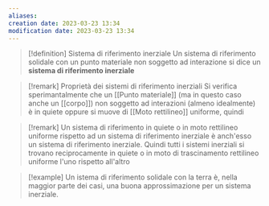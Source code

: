 ```yaml
---
aliases: 
creation date: 2023-03-23 13:34
modification date: 2023-03-23 13:34
---
```


>[!definition] Sistema di riferimento inerziale
>Un sistema di riferimento solidale con un punto materiale non soggetto ad interazione si dice un **sistema di riferimento inerziale**

>[!remark] Proprietà dei sistemi di riferimento inerziali
>Si verifica sperimantalmente che un [[Punto materiale]] (ma in questo caso anche un [[corpo]]) non soggetto ad interazioni (almeno idealmente) è in quiete oppure si muove di [[Moto rettilineo]] uniforme, quindi

>[!remark]
>Un sistema di riferimento in quiete o in moto rettilineo uniforme rispetto ad un sistema di riferimento inerziale è anch'esso un sistema di riferimento inerziale. Quindi tutti i sistemi inerziali si trovano reciprocamente in quiete o in moto di trascinamento rettilineo uniforme l'uno rispetto all'altro

>[!example]
>Un istema di riferimento solidale con la terra è, nella maggior parte dei casi, una buona approssimazione per un sistema inerziale.

